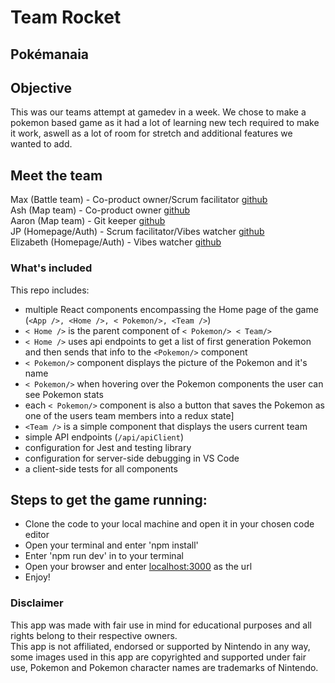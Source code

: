 # Team Rocket

## Pokémanaia

## Objective
This was our teams attempt at gamedev in a week. We chose to make a pokemon based game as it had a lot of learning new tech required to make it work, aswell as a lot of room for stretch and additional features we wanted to add.

## Meet the team


Max (Battle team) - Co-product owner/Scrum facilitator [github](https://github.com/max-is-coding)  
Ash (Map team) - Co-product owner [github](https://github.com/ash-fitzgibbon)  
Aaron (Map team) - Git keeper [github](https://github.com/Aaront028)  
JP (Homepage/Auth) - Scrum facilitator/Vibes watcher [github](https://github.com/jp-guiang)  
Elizabeth (Homepage/Auth) - Vibes watcher [github](https://github.com/elizabeth-bing)  

### What's included

This repo includes:


* multiple React components encompassing the Home page of the game (`<App />, <Home />, < Pokemon/>, <Team />`)
* `< Home />` is the parent component of `< Pokemon/> < Team/>`
* `< Home />` uses api endpoints to get a list of first generation Pokemon and then sends that info to the `<Pokemon/>` component
* `< Pokemon/>` component displays the picture of the Pokemon and it's name
* `< Pokemon/>` when hovering over the Pokemon components the user can see Pokemon stats
* each `< Pokemon/>` component is also a button that saves the Pokemon as one of the users team members into a redux state]
* `<Team />` is a simple component that displays the users current team
* simple API endpoints (`/api/apiClient`)
* configuration for Jest and testing library
* configuration for server-side debugging in VS Code
* a client-side tests for all components

## Steps to get the game running:

* Clone the code to your local machine and open it in your chosen code editor
* Open your terminal and enter 'npm install'
* Enter 'npm run dev' in to your terminal
* Open your browser and enter [localhost:3000](localhost:3000) as the url
* Enjoy!

### Disclaimer
This app was made with fair use in mind for educational purposes and all rights belong to their respective owners.  
This app is not affiliated, endorsed or supported by Nintendo in any way, some images used in this app are copyrighted and supported under fair use, Pokemon and Pokemon character names are trademarks of Nintendo.

